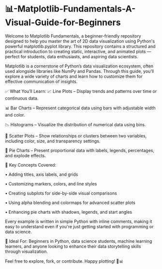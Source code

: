 # 📊-Matplotlib-Fundamentals-A-Visual-Guide-for-Beginners

Welcome to Matplotlib Fundamentals, a beginner-friendly repository designed to help you master the art of 2D data visualization using Python's powerful matplotlib.pyplot library. This repository contains a structured and practical introduction to creating static, interactive, and animated plots — perfect for students, data enthusiasts, and aspiring data scientists.

Matplotlib is a cornerstone of Python’s data visualization ecosystem, often used alongside libraries like NumPy and Pandas. Through this guide, you’ll explore a wide variety of charts and learn how to customize them for effective communication of insights.

✅ What You’ll Learn:
📈 Line Plots – Display trends and patterns over time or continuous data.

📊 Bar Charts – Represent categorical data using bars with adjustable width and color.

📉 Histograms – Visualize the distribution of numerical data using bins.

🔵 Scatter Plots – Show relationships or clusters between two variables, including color, size, and transparency settings.

🥧 Pie Charts – Present proportional data with labels, legends, percentages, and explode effects.

🎯 Key Concepts Covered:

• Adding titles, axis labels, and grids

• Customizing markers, colors, and line styles

• Creating subplots for side-by-side visual comparisons

• Using alpha blending and colormaps for advanced scatter plots

• Enhancing pie charts with shadows, legends, and start angles

Every example is written in simple Python with inline comments, making it easy to understand even if you're just getting started with programming or data science.

📁 Ideal For:
Beginners in Python, data science students, machine learning learners, and anyone looking to enhance their data storytelling skills through visualization.

Feel free to explore, fork, or contribute. Happy plotting! 🎨📊

